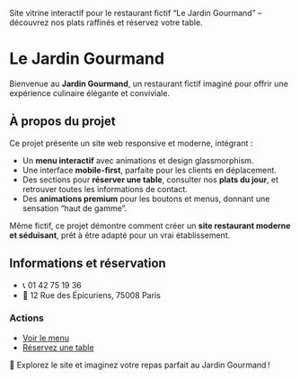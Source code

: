 Site vitrine interactif pour le restaurant fictif “Le Jardin Gourmand” – découvrez nos plats raffinés et réservez votre table.
# Le Jardin Gourmand

Bienvenue au **Jardin Gourmand**, un restaurant fictif imaginé pour offrir une expérience culinaire élégante et conviviale.

## À propos du projet
Ce projet présente un site web responsive et moderne, intégrant :

- Un **menu interactif** avec animations et design glassmorphism.
- Une interface **mobile-first**, parfaite pour les clients en déplacement.
- Des sections pour **réserver une table**, consulter nos **plats du jour**, et retrouver toutes les informations de contact.
- Des **animations premium** pour les boutons et menus, donnant une sensation “haut de gamme”.

Même fictif, ce projet démontre comment créer un **site restaurant moderne et séduisant**, prêt à être adapté pour un vrai établissement.

## Informations et réservation
- 📞 01 42 75 19 36  
- 📍 12 Rue des Épicuriens, 75008 Paris

### Actions
- [Voir le menu](#)
- [Réservez une table](#)

🌿 Explorez le site et imaginez votre repas parfait au Jardin Gourmand !
